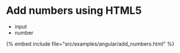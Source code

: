 # Add numbers using HTML5

* input
* number

{% embed include file="src/examples/angular/add_numbers.html" %}



